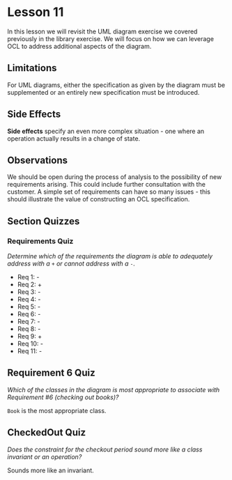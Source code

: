 # Lesson 11

In this lesson we will revisit the UML diagram exercise we covered previously in the library exercise. We will focus on how we can leverage OCL to address additional aspects of the diagram.

## Limitations

For UML diagrams, either the specification as given by the diagram must be supplemented or an entirely new specification must be introduced.

## Side Effects

**Side effects** specify an even more complex situation - one where an operation actually results in a change of state.

## Observations

We should be open during the process of analysis to the possibility of new requirements arising. This could include further consultation with the customer. A simple set of requirements can have so many issues - this should illustrate the value of constructing an OCL specification.

## Section Quizzes

### Requirements Quiz

_Determine which of the requirements the diagram is able to adequately address with a `+` or cannot address with a `-`._

- Req 1: -
- Req 2: +
- Req 3: -
- Req 4: -
- Req 5: -
- Req 6: -
- Req 7: -
- Req 8: -
- Req 9: +
- Req 10: -
- Req 11: -

## Requirement 6 Quiz

_Which of the classes in the diagram is most appropriate to associate with Requirement #6 (checking out books)?_

`Book` is the most appropriate class.

## CheckedOut Quiz

_Does the constraint for the checkout period sound more like a class invariant or an operation?_

Sounds more like an invariant.
